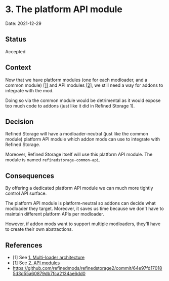 # 3. The platform API module

Date: 2021-12-29

## Status

Accepted

## Context

Now that we have platform modules (one for each modloader, and a common module) [[1]](#1) and API
modules [[2]](#2), we still need a way for addons to integrate with the mod.

Doing so via the common module would be detrimental as it would expose too much code to addons (just like it did in
Refined Storage 1).

## Decision

Refined Storage will have a modloader-neutral (just like the common module) platform API module which addon mods can use
to integrate with Refined Storage.

Moreover, Refined Storage itself will use this platform API module. The module is named `refinedstorage-common-api`.

## Consequences

By offering a dedicated platform API module we can much more tightly control API surface.

The platform API module is platform-neutral so addons can decide what modloader they target. Moreover, it saves us time
because we don't have to maintain different platform APIs per modloader.

However, if addon mods want to support multiple modloaders, they'll have to create their own abstractions.

## References

- <a id="1">[1]</a> See [1. Multi-loader architecture](001-multi-loader-architecture.md)
- <a id="2">[1]</a> See [2. API modules](002-api-modules.md)
- https://github.com/refinedmods/refinedstorage2/commit/64e97fd170185d3d55a60879db7fca2134ae6dd0
